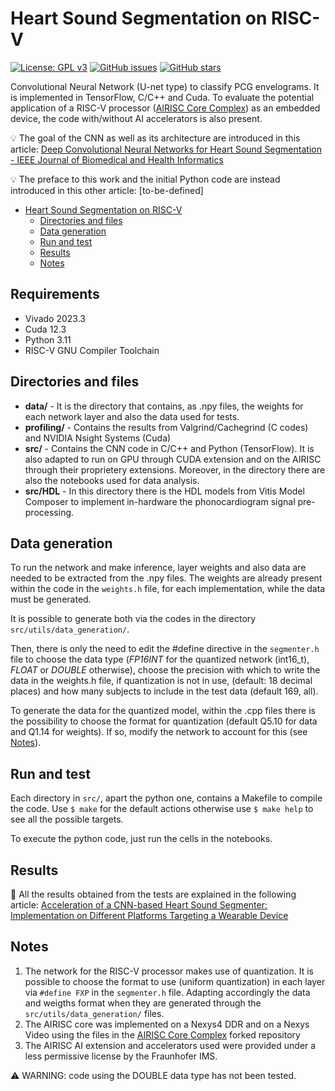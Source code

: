 # Heart Sound Segmentation on RISC-V
[![License: GPL v3](https://img.shields.io/badge/License-GPLv3-blue.svg)](https://www.gnu.org/licenses/gpl-3.0)
[![GitHub issues](https://img.shields.io/github/issues/domenico-rgs/HSS-on-RiscV)](https://github.com/domenico-rgs/HSS-on-RiscV/issues)
[![GitHub stars](https://img.shields.io/github/stars/domenico-rgs/HSS-on-RiscV)](https://github.com/domenico-rgs/HSS-on-RiscV/stargazers)

Convolutional Neural Network (U-net type) to classify PCG envelograms.
It is implemented in TensorFlow, C/C++ and Cuda. To evaluate the potential application of a RISC-V processor ([AIRISC Core Complex](https://github.com/Fraunhofer-IMS/airisc_core_complex)) as an embedded device, the code with/without AI accelerators is also present.

:bulb: The goal of the CNN as well as its architecture are introduced in this article: [Deep Convolutional Neural Networks for Heart Sound Segmentation - IEEE Journal of Biomedical and Health Informatics](https://ieeexplore.ieee.org/abstract/document/8620278)

:bulb: The preface to this work and the initial Python code are instead introduced in this other article: [to-be-defined]


- [Heart Sound Segmentation on RISC-V](#heart-sound-segmentation-on-risc-v)
  - [Directories and files](#directories-and-files)
  - [Data generation](#data-generation)
  - [Run and test](#run-and-test)
  - [Results](#results)
  - [Notes](#notes)

## Requirements
* Vivado 2023.3
* Cuda 12.3
* Python 3.11
* RISC-V GNU Compiler Toolchain

## Directories and files
* **data/** - It is the directory that contains, as .npy files, the weights for each network layer and also the data used for tests.
* **profiling/** - Contains the results from Valgrind/Cachegrind (C codes) and NVIDIA Nsight Systems (Cuda)
* **src/** - Contains the CNN code in C/C++ and Python (TensorFlow). It is also adapted to run on GPU through CUDA extension and on the AIRISC through their proprietery extensions. Moreover, in the directory there are also the notebooks used for data analysis.
* **src/HDL** - In this directory there is the HDL models from Vitis Model Composer to implement in-hardware the phonocardiogram signal pre-processing.

## Data generation
To run the network and make inference, layer weights and also data are needed to be extracted from the .npy files.
The weights are already present within the code in the `weights.h` file, for each implementation, while the data must be generated.

It is possible to generate both via the codes in the directory `src/utils/data_generation/`.

Then, there is only the need to edit the #define directive in the `segmenter.h` file to choose the data type (*FP16INT* for the quantized network (int16_t), *FLOAT* or *DOUBLE* otherwise), choose the precision with which to write the data in the weights.h file, if quantization is not in use, (default: 18 decimal places) and how many subjects to include in the test data (default 169, all).

To generate the data for the quantized model, within the .cpp files there is the possibility to choose the format for quantization (default Q5.10 for data and Q1.14 for weights). If so, modify the network to account for this (see [Notes](#notes)).

## Run and test
Each directory in `src/`, apart the python one, contains a Makefile to compile the code. Use ```$ make``` for the default actions otherwise use ```$ make help``` to see all the possible targets.

To execute the python code, just run the cells in the notebooks.

## Results
:dart: All the results obtained from the tests are explained in the following article: [Acceleration of a CNN-based Heart Sound Segmenter: Implementation on Different Platforms Targeting a Wearable Device](https://doi.org/10.1109/DSD60849.2023.00049)

## Notes
1. The network for the RISC-V processor makes use of quantization. It is possible to choose the format to use (uniform quantization) in each layer via `#define FXP` in the `segmenter.h` file. Adapting accordingly the data and weigths format when they are generated through the `src/utils/data_generation/` files.
2. The AIRISC core was implemented on a Nexys4 DDR and on a Nexys Video using the files in the [AIRISC Core Complex](https://github.com/domenico-rgs/airisc_core_complex) forked repository
3. The AIRISC AI extension and accelerators used were provided under a less permissive license by the Fraunhofer IMS.

:warning: WARNING: code using the DOUBLE data type has not been tested.



